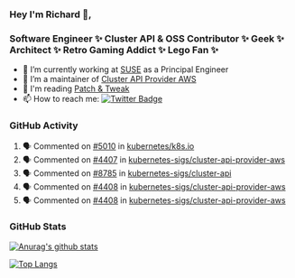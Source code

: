 ### Hey I'm Richard 👋, 

<h3 align="left">Software Engineer ✨ Cluster API & OSS Contributor ✨ Geek ✨ Architect ✨ Retro Gaming Addict ✨ Lego Fan ✨</h3>

- 🔭 I’m currently working at [SUSE](https://www.suse.com/) as a Principal Engineer
- 👯 I’m a maintainer of [Cluster API Provider AWS](https://github.com/kubernetes-sigs/cluster-api-provider-aws)
- 💬 I'm reading [Patch & Tweak](https://bjooks.com/products/patch-tweak-exploring-modular-synthesis)
- 📫 How to reach me: [![Twitter Badge](https://img.shields.io/badge/-@fruit_case-00acee?style=flat&logo=Twitter&logoColor=white)](https://twitter.com/intent/follow?screen_name=fruit_case "Follow on Twitter")

### GitHub Activity 

<!--START_SECTION:activity-->
1. 🗣 Commented on [#5010](https://github.com/kubernetes/k8s.io/issues/5010#issuecomment-1643627348) in [kubernetes/k8s.io](https://github.com/kubernetes/k8s.io)
2. 🗣 Commented on [#4407](https://github.com/kubernetes-sigs/cluster-api-provider-aws/pull/4407#issuecomment-1642312931) in [kubernetes-sigs/cluster-api-provider-aws](https://github.com/kubernetes-sigs/cluster-api-provider-aws)
3. 🗣 Commented on [#8785](https://github.com/kubernetes-sigs/cluster-api/pull/8785#issuecomment-1642311628) in [kubernetes-sigs/cluster-api](https://github.com/kubernetes-sigs/cluster-api)
4. 🗣 Commented on [#4408](https://github.com/kubernetes-sigs/cluster-api-provider-aws/issues/4408#issuecomment-1642309124) in [kubernetes-sigs/cluster-api-provider-aws](https://github.com/kubernetes-sigs/cluster-api-provider-aws)
5. 🗣 Commented on [#4408](https://github.com/kubernetes-sigs/cluster-api-provider-aws/issues/4408#issuecomment-1642133481) in [kubernetes-sigs/cluster-api-provider-aws](https://github.com/kubernetes-sigs/cluster-api-provider-aws)
<!--END_SECTION:activity-->

### GitHub Stats

[![Anurag's github stats](https://github-readme-stats.vercel.app/api?username=richardcase&count_private=true&show_icons=true)](https://github.com/anuraghazra/github-readme-stats)

[![Top Langs](https://github-readme-stats.vercel.app/api/top-langs/?username=richardcase&hide=html&layout=compact)](https://github.com/anuraghazra/github-readme-stats)
